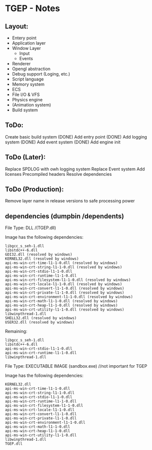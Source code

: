 # TGEP - Notes

## Layout:

- Entery point
- Application layer
- Window Layer
    - Input
    - Events
- Renderer 
- Opengl abstraction
- Debug support (Loging, etc.)
- Script language
- Memory system 
- ECS
- File I/O & VFS
- Physics engine 
- (Animation system)
- Build system

## ToDo: 

Create basic build system (DONE)
Add entry point (DONE)
Add logging system (DONE)
Add event system (DONE)
Add engine init


## ToDo (Later):

Replace SPDLOG with owh logging system 
Replace Event system 
Add licenses 
Precompiled headers
Resolve dependencies

## ToDo (Production): 

Remove layer name in release versions to safe processing power

## dependencies (dumpbin /dependents)

File Type: DLL /(TGEP.dll)

  Image has the following dependencies:

    libgcc_s_seh-1.dll
    libstdc++-6.dll
    GDI32.dll (resolved by windows)
    KERNEL32.dll (resolved by windows)
    api-ms-win-crt-time-l1-1-0.dll (resolved by windows)
    api-ms-win-crt-string-l1-1-0.dll (resolved by windows)
    api-ms-win-crt-stdio-l1-1-0.dll
    api-ms-win-crt-runtime-l1-1-0.dll 
    api-ms-win-crt-filesystem-l1-1-0.dll (resolved by windows)
    api-ms-win-crt-locale-l1-1-0.dll (resolved by windows)
    api-ms-win-crt-convert-l1-1-0.dll (resolved by windows)
    api-ms-win-crt-private-l1-1-0.dll (resolved by windows)
    api-ms-win-crt-environment-l1-1-0.dll (resolved by windows)
    api-ms-win-crt-math-l1-1-0.dll (resolved by windows)
    api-ms-win-crt-heap-l1-1-0.dll (resolved by windows)
    api-ms-win-crt-utility-l1-1-0.dll (resolved by windows)
    libwinpthread-1.dll
    SHELL32.dll (resolved by windows)
    USER32.dll (resolved by windows)

Remaining:

    libgcc_s_seh-1.dll
    libstdc++-6.dll
    api-ms-win-crt-stdio-l1-1-0.dll
    api-ms-win-crt-runtime-l1-1-0.dll
    libwinpthread-1.dll

File Type: EXECUTABLE IMAGE (sandbox.exe) //not important for TGEP

  Image has the following dependencies:

    KERNEL32.dll
    api-ms-win-crt-time-l1-1-0.dll
    api-ms-win-crt-string-l1-1-0.dll
    api-ms-win-crt-stdio-l1-1-0.dll
    api-ms-win-crt-runtime-l1-1-0.dll
    api-ms-win-crt-filesystem-l1-1-0.dll
    api-ms-win-crt-locale-l1-1-0.dll
    api-ms-win-crt-convert-l1-1-0.dll
    api-ms-win-crt-private-l1-1-0.dll
    api-ms-win-crt-environment-l1-1-0.dll
    api-ms-win-crt-math-l1-1-0.dll
    api-ms-win-crt-heap-l1-1-0.dll
    api-ms-win-crt-utility-l1-1-0.dll
    libwinpthread-1.dll
    TGEP.dll